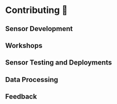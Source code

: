 # Contributing 🎉 

## Sensor Development



## Workshops



## Sensor Testing and Deployments


## Data Processing 


## Feedback